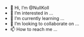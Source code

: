 - 👋 Hi, I’m @NullKoll
- 👀 I’m interested in ...
- 🌱 I’m currently learning ...
- 💞️ I’m looking to collaborate on ...
- 📫 How to reach me ...

<!---
NullKoll/NullKoll is a ✨ special ✨ repository because its `README.md` (this file) appears on your GitHub profile.
You can click the Preview link to take a look at your changes.
--->
